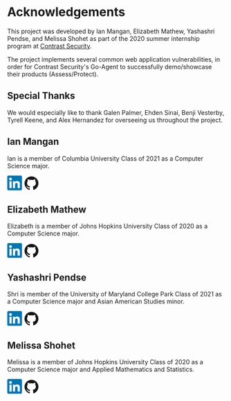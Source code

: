 # Acknowledgements
This project was developed by Ian Mangan, Elizabeth Mathew, Yashashri Pendse, and Melissa Shohet 
as part of the 2020 summer internship program at [Contrast Security](https://www.contrastsecurity.com).

The project implements several common web application vulnerabilities, in
order for Contrast Security's Go-Agent to successfully demo/showcase 
their products (Assess/Protect).

## Special Thanks
We would especially like to thank Galen Palmer, Ehden Sinai, Benji Vesterby, Tyrell Keene, and Alex Hernandez for overseeing us throughout
the project. 


## Ian Mangan
Ian is a member of Columbia University Class of 2021 as a Computer Science major. 

[![Ian Mangan LinkedIn](ln.png)](https://www.linkedin.com/in/<user>)
[![Ian Mangan Github](GitHub-Mark-32px.png)](https://github.com/<user>)

## Elizabeth Mathew
Elizabeth is a member of Johns Hopkins University Class of 2020 as a Computer Science major.

[![Elizabeth Mathew LinkedIn](ln.png)](https://www.linkedin.com/in/<user>)
[![Elizabeth Mathew Github](GitHub-Mark-32px.png)](https://github.com/<user>)

## Yashashri Pendse
Shri is member of the University of Maryland College Park Class of 2021 as a Computer Science major and Asian American Studies minor.

[![Yashashri Pendse LinkedIn](ln.png)](https://www.linkedin.com/in/<user>)
[![Yashashri Pendse Github](GitHub-Mark-32px.png)](https://github.com/<user>)

## Melissa Shohet
Melissa is a member of Johns Hopkins University Class of 2020 as a Computer Science major 
and Applied Mathematics and Statistics. 

[![Melissa Shohet LinkedIn](ln.png)](https://www.linkedin.com/in/melissa-shohet-6599871b2/)
[![Melissa Shohet Github](GitHub-Mark-32px.png)](https://github.com/melissashohet)